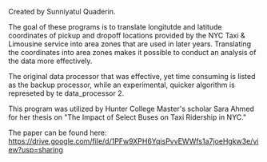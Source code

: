 Created by Sunniyatul Quaderin.

The goal of these programs is to translate longitutde and latitude coordinates of pickup and dropoff locations provided by the NYC Taxi & Limousine service into area zones that are used in later years. Translating the coordinates into area zones makes it possible to conduct an analysis of the data more effectively. 

The original data processor that was effective, yet time consuming is listed as the backup processor, while an experimental, quicker algorithm is represeted by te data_processor 2. 

This program was utilized by Hunter College Master's scholar Sara Ahmed for her thesis on "The Impact of Select Buses on Taxi Ridership in NYC."

The paper can be found here: https://drive.google.com/file/d/1PFw9XPH6YqisPvvEWWfs1a7joeHgkw3e/view?usp=sharing
